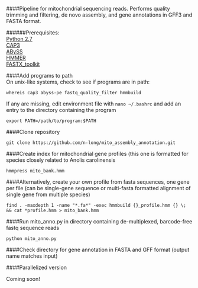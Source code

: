 ####Pipeline for mitochondrial sequencing reads. Performs quality trimming and filtering, de novo assembly, and gene annotations in GFF3 and FASTA format.

######Prerequisites:  
[Python 2.7](https://www.python.org/download/releases/2.7/)  
[CAP3](http://seq.cs.iastate.edu/cap3.html)  
[ABySS](http://www.bcgsc.ca/platform/bioinfo/software/abyss)   
[HMMER](http://hmmer.org/)  
[FASTX_toolkit](http://hannonlab.cshl.edu/fastx_toolkit/)  
 

####Add programs to path  
On unix-like systems, check to see if programs are in path:  

`whereis cap3 abyss-pe fastq_quality_filter hmmbuild`

If any are missing, edit environment file with `nano ~/.bashrc` and add an entry to the directory containing the program  

`export PATH=/path/to/program:$PATH`  

####Clone repository

`git clone https://github.com/n-long/mito_assembly_annotation.git`

####Create index for mitochondrial gene profiles (this one is formatted for species closely related to Anolis carolinensis

`hmmpress mito_bank.hmm`

####Alternatively, create your own profile from fasta sequences, one gene per file (can be single-gene sequence or multi-fasta formatted alignment of single gene from multiple species)

`find . -maxdepth 1 -name "*.fa*" -exec hmmbuild {}_profile.hmm {} \; && cat *profile.hmm > mito_bank.hmm`

####Run mito_anno.py in directory containing de-multiplexed, barcode-free fastq sequence reads 

`python mito_anno.py`

####Check directory for gene annotation in FASTA and GFF format (output name matches input)

####Parallelized version

Coming soon!
